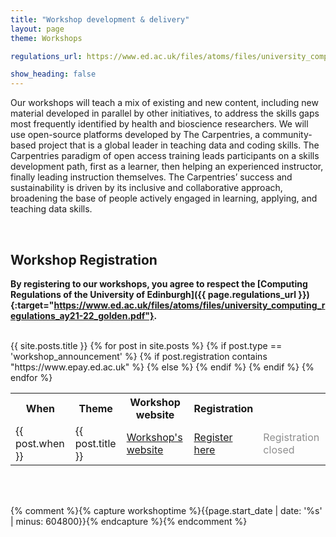 ```yaml
---  
title: "Workshop development & delivery"
layout: page
theme: Workshops

regulations_url: https://www.ed.ac.uk/files/atoms/files/university_computing_regulations_ay21-22_golden.pdf

show_heading: false
---  
```




Our workshops will teach a mix of existing and new content, including new material developed
in parallel by other initiatives, to address the skills gaps most frequently identified by health and
bioscience researchers. We will use open-source platforms developed by The Carpentries, a
community-based project that is a global leader in teaching data and coding skills. The Carpentries
paradigm of open access training leads participants on a skills development path, first as a learner,
then helping an experienced instructor, finally leading instruction themselves. The Carpentries’
success and sustainability is driven by its inclusive and collaborative approach, broadening the
base of people actively engaged in learning, applying, and teaching data skills.

<br>

## Workshop Registration


**By registering to our workshops, you agree to respect the [Computing Regulations of the University of Edinburgh]({{ page.regulations_url }}){:target="https://www.ed.ac.uk/files/atoms/files/university_computing_regulations_ay21-22_golden.pdf"}.**

<br>


 <!--table class="center-cell-item"-->
 <table class="table table-striped">
    <tr>
        <th>When</th>
        <th>Theme</th>
        <th>Workshop website</th>
        <th>Registration</th>
    </tr>
    {{ site.posts.title }}
    {% for post in site.posts %}
    {% if post.type == 'workshop_announcement' %}
    <tr> 
    	<td>{{ post.when }}</td>
        <td>{{ post.title }}</td>
        <td><a href="{{ post.website }}" target="_blank">Workshop's website</a></td>
        {% if post.registration contains "https://www.epay.ed.ac.uk" %} 
       <td><a href="{{ post.registration }}" target="_blank">Register here</a></td>
       {% else %}
       <td><a style="color: #8f8f8f; "> Registration closed </a></td>
       {% endif %}
    </tr>
    {% endif %}
    {% endfor %}
 </table>


 
 <br><br>

{% comment %}{% capture workshoptime %}{{page.start_date | date: '%s' |  minus: 604800}}{% endcapture %}{% endcomment %}
